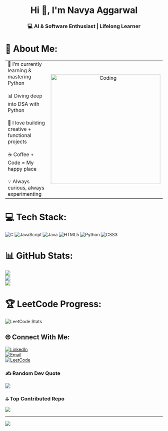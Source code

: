 <h1 align="center">Hi 👋, I'm Navya Aggarwal</h1>  
<h3 align="center">💻 AI & Software Enthusiast | Lifelong Learner</h3>  

# 💫 About Me:
<div align="center">
  <table>
    <tr>
      <td width="60%" align="left">
        🌱 I’m currently learning & mastering Python <br><br> 
        📊 Diving deep into DSA with Python <br><br> 
        🎨 I love building creative + functional projects <br><br> 
        ☕ Coffee + Code = My happy place <br><br> 
        💡 Always curious, always experimenting  
      </td>
      <td width="40%" align="center">
        <img alt="Coding" width="350" src="https://media4.giphy.com/media/v1.Y2lkPTc5MGI3NjExbTg1eHVxNzRjb3Axb2JxMXN4Ymk2MTl4cTNnMzZtZmJ3ajk2Z3g2YSZlcD12MV9pbnRlcm5hbF9naWZfYnlfaWQmY3Q9Zw/HscDLzkO8EOTmgkhQP/giphy.gif">
      </td>
    </tr>
  </table>
</div>  

# 💻 Tech Stack:
![C](https://img.shields.io/badge/c-%2300599C.svg?style=for-the-badge&logo=c&logoColor=white) 
![JavaScript](https://img.shields.io/badge/javascript-%23323330.svg?style=for-the-badge&logo=javascript&logoColor=%23F7DF1E) 
![Java](https://img.shields.io/badge/java-%23ED8B00.svg?style=for-the-badge&logo=openjdk&logoColor=white) 
![HTML5](https://img.shields.io/badge/html5-%23E34F26.svg?style=for-the-badge&logo=html5&logoColor=white) 
![Python](https://img.shields.io/badge/python-3670A0?style=for-the-badge&logo=python&logoColor=ffdd54) 
![CSS3](https://img.shields.io/badge/css3-%231572B6.svg?style=for-the-badge&logo=css3&logoColor=white)

# 📊 GitHub Stats:
![](https://github-readme-stats.vercel.app/api?username=aggarwal-navya&theme=dark&hide_border=false&include_all_commits=true&count_private=true)<br/>
![](https://nirzak-streak-stats.vercel.app/?user=aggarwal-navya&theme=dark&hide_border=false)<br/>
![](https://github-readme-stats.vercel.app/api/top-langs/?username=aggarwal-navya&theme=dark&hide_border=false&include_all_commits=true&count_private=true&layout=compact)

# 🏆 LeetCode Progress:
![LeetCode Stats](https://leetcard.jacoblin.cool/navya_aggarwal?theme=dark&font=Karma&ext=contest)

## 🌐 Connect With Me:
[![LinkedIn](https://img.shields.io/badge/LinkedIn-%230077B5.svg?logo=linkedin&logoColor=white)](https://www.linkedin.com/in/navya-aggarwal-189393289/)  
[![Email](https://img.shields.io/badge/Email-D14836?logo=gmail&logoColor=white)](mailto:aggarwalnavya145@gmail.com)  
[![LeetCode](https://img.shields.io/badge/LeetCode-FFA116?style=for-the-badge&logo=LeetCode&logoColor=black)](https://leetcode.com/navya_aggarwal/)  

### ✍️ Random Dev Quote
![](https://quotes-github-readme.vercel.app/api?type=horizontal&theme=radical)

### 🔝 Top Contributed Repo
![](https://github-contributor-stats.vercel.app/api?username=aggarwal-navya&limit=5&theme=dark&combine_all_yearly_contributions=true)

---
[![](https://visitcount.itsvg.in/api?id=aggarwal-navya&icon=0&color=0)](https://visitcount.itsvg.in)
